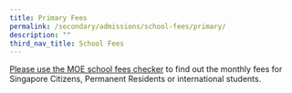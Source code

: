 ```yaml
---
title: Primary Fees
permalink: /secondary/admissions/school-fees/primary/
description: ""
third_nav_title: School Fees
---
```

[Please use the MOE school fees checker](https://www.moe.gov.sg/financial-matters/fees) to find out the monthly fees for Singapore Citizens, Permanent Residents or international students.